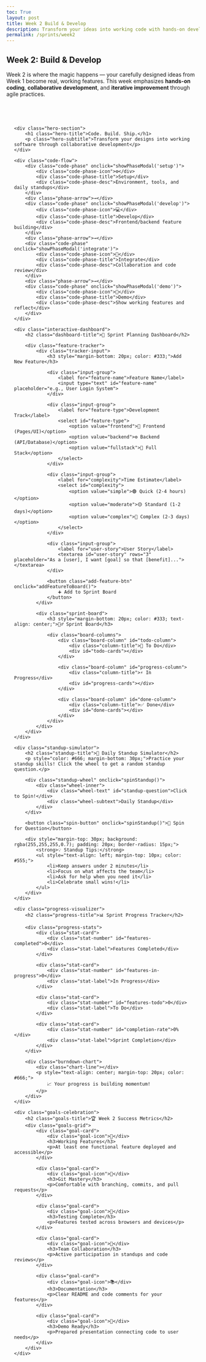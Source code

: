 ```yaml
---
toc: True
layout: post
title: Week 2 Build & Develop
description: Transform your ideas into working code with hands-on development, collaborative standups, and iterative building. Bridge the gap between design and deployment.
permalink: /sprints/week2
---
```


<title>Week 2: Build & Develop Interactive Journey</title>

<style>
    .build-visualizer {
        font-family: -apple-system, BlinkMacSystemFont, 'Segoe UI', Roboto, sans-serif;
        max-width: 1200px;
        margin: 40px auto;
        padding: 20px;
        position: relative;
    }

    .hero-section {
        text-align: center;
        padding: 60px 20px;
        background: linear-gradient(135deg, #667eea 0%, #764ba2 100%);
        border-radius: 20px;
        margin-bottom: 40px;
        color: white;
        position: relative;
        overflow: hidden;
    }

    .hero-section::before {
        content: '';
        position: absolute;
        top: 0;
        left: 0;
        width: 100%;
        height: 100%;
        background: repeating-linear-gradient(
            45deg,
            transparent,
            transparent 10px,
            rgba(255,255,255,0.02) 10px,
            rgba(255,255,255,0.02) 20px
        );
        animation: buildPattern 15s linear infinite;
    }

    @keyframes buildPattern {
        0% { transform: translateX(-20px) translateY(-20px); }
        100% { transform: translateX(20px) translateY(20px); }
    }

    .hero-title {
        font-size: 3.5em;
        font-weight: 800;
        margin-bottom: 20px;
        background: linear-gradient(45deg, #ff6b6b, #4ecdc4, #45b7d1, #96ceb4);
        background-size: 300% 300%;
        -webkit-background-clip: text;
        -webkit-text-fill-color: transparent;
        background-clip: text;
        animation: gradientShift 4s ease infinite;
        position: relative;
        z-index: 2;
    }

    @keyframes gradientShift {
        0%, 100% { background-position: 0% 50%; }
        25% { background-position: 100% 50%; }
        50% { background-position: 50% 100%; }
        75% { background-position: 50% 0%; }
    }

    .hero-subtitle {
        font-size: 1.3em;
        opacity: 0.9;
        position: relative;
        z-index: 2;
        color: white;
    }

    .code-flow {
        display: flex;
        justify-content: space-between;
        align-items: center;
        margin: 60px 0;
        padding: 40px;
        background: linear-gradient(135deg, rgba(255,255,255,0.1), rgba(255,255,255,0.05));
        border-radius: 20px;
        backdrop-filter: blur(10px);
        border: 1px solid rgba(255,255,255,0.1);
        position: relative;
        overflow: hidden;
    }

    .code-phase {
        flex: 1;
        text-align: center;
        padding: 20px;
        position: relative;
        cursor: pointer;
        transition: all 0.3s ease;
        border-radius: 15px;
        margin: 0 10px;
    }

    .code-phase:hover {
        background: rgba(255,255,255,0.1);
        transform: translateY(-5px);
        box-shadow: 0 10px 30px rgba(0,0,0,0.1);
    }

    .code-phase-icon {
        width: 80px;
        height: 80px;
        margin: 0 auto 15px;
        background: linear-gradient(135deg, #ff6b6b, #4ecdc4);
        border-radius: 50%;
        display: flex;
        align-items: center;
        justify-content: center;
        font-size: 2em;
        color: white;
        transition: all 0.3s ease;
        position: relative;
        overflow: hidden;
    }

    .code-phase-icon::before {
        content: '';
        position: absolute;
        top: -50%;
        left: -50%;
        width: 200%;
        height: 200%;
        background: linear-gradient(45deg, transparent, rgba(255,255,255,0.2), transparent);
        transform: rotate(-45deg);
        transition: all 0.6s ease;
        opacity: 0;
    }

    .code-phase:hover .code-phase-icon::before {
        opacity: 1;
        animation: shimmer 1.5s ease;
    }

    @keyframes shimmer {
        0% { transform: translateX(-100%) translateY(-100%) rotate(-45deg); }
        100% { transform: translateX(100%) translateY(100%) rotate(-45deg); }
    }

    .code-phase-title {
        font-size: 1.2em;
        font-weight: bold;
        margin-bottom: 10px;
        color: #333 !important;
    }

    .code-phase-desc {
        font-size: 0.9em;
        color: #666 !important;
        line-height: 1.4;
    }

    .phase-arrow {
        color: #667eea;
        font-size: 2em;
        flex-shrink: 0;
        animation: pulse 2s ease infinite;
    }

    @keyframes pulse {
        0%, 100% { transform: scale(1); opacity: 0.7; }
        50% { transform: scale(1.1); opacity: 1; }
    }

    .interactive-dashboard {
        background: linear-gradient(135deg, rgba(255,255,255,0.95), rgba(255,255,255,0.85));
        border-radius: 20px;
        padding: 40px;
        margin: 60px 0;
        box-shadow: 0 20px 40px rgba(0,0,0,0.1);
        position: relative;
        overflow: hidden;
    }

    .interactive-dashboard::before {
        content: '';
        position: absolute;
        top: -2px;
        left: -2px;
        right: -2px;
        bottom: -2px;
        background: linear-gradient(45deg, #ff6b6b, #4ecdc4, #45b7d1, #96ceb4);
        border-radius: 22px;
        z-index: -1;
        animation: borderGlow 3s ease infinite;
    }

    @keyframes borderGlow {
        0%, 100% { opacity: 0.3; }
        50% { opacity: 0.7; }
    }

    .dashboard-title {
        font-size: 2.2em;
        font-weight: bold;
        margin-bottom: 30px;
        color: #333;
        text-align: center;
        background: linear-gradient(135deg, #667eea, #764ba2);
        -webkit-background-clip: text;
        -webkit-text-fill-color: transparent;
        background-clip: text;
    }

    .feature-tracker {
        display: grid;
        grid-template-columns: 1fr 1fr;
        gap: 40px;
        margin-bottom: 40px;
    }

    .tracker-input {
        background: rgba(102, 126, 234, 0.05);
        border-radius: 15px;
        padding: 30px;
        border: 2px solid transparent;
        transition: all 0.3s ease;
    }

    .tracker-input:hover {
        border-color: rgba(102, 126, 234, 0.2);
        transform: translateY(-2px);
    }

    .input-group {
        margin-bottom: 20px;
    }

    .input-group label {
        display: block;
        margin-bottom: 8px;
        font-weight: 600;
        color: #333 !important;
        font-size: 1.1em;
    }

    .input-group input,
    .input-group select,
    .input-group textarea {
        width: 100%;
        padding: 12px 16px;
        border: 2px solid #e1e8ed;
        border-radius: 10px;
        font-size: 1em;
        transition: all 0.3s ease;
        background: white;
    }

    .input-group input:focus,
    .input-group select:focus,
    .input-group textarea:focus {
        outline: none;
        border-color: #667eea;
        box-shadow: 0 0 20px rgba(102, 126, 234, 0.1);
    }

    .add-feature-btn {
        background: linear-gradient(135deg, #667eea, #764ba2);
        color: white;
        padding: 15px 30px;
        border: none;
        border-radius: 50px;
        font-size: 1.1em;
        font-weight: 600;
        cursor: pointer;
        transition: all 0.3s ease;
        position: relative;
        overflow: hidden;
    }

    .add-feature-btn::before {
        content: '';
        position: absolute;
        top: 0;
        left: -100%;
        width: 100%;
        height: 100%;
        background: linear-gradient(90deg, transparent, rgba(255,255,255,0.2), transparent);
        transition: left 0.5s;
    }

    .add-feature-btn:hover::before {
        left: 100%;
    }

    .add-feature-btn:hover {
        transform: translateY(-2px);
        box-shadow: 0 10px 30px rgba(102, 126, 234, 0.3);
    }

    .sprint-board {
        background: white;
        border-radius: 15px;
        padding: 30px;
        min-height: 400px;
    }

    .sprint-board .board-columns {
        display: flex;
        flex-direction: column;
        gap: 20px;
        margin-top: 20px;
    }

    .sprint-board .board-column {
        background: rgba(0,0,0,0.02);
        border-radius: 10px;
        padding: 20px;
        min-height: 150px;
        width: 100%;
        border: 2px dashed rgba(102, 126, 234, 0.2);
        transition: all 0.3s ease;
    }

    .board-column:hover {
        border-color: rgba(102, 126, 234, 0.4);
        background: rgba(102, 126, 234, 0.02);
    }

    .column-title {
        font-weight: bold;
        color: #333 !important;
        margin-bottom: 15px;
        text-align: center;
        font-size: 1.1em;
    }

    .feature-card {
        background: white;
        border-radius: 10px;
        padding: 15px;
        margin-bottom: 10px;
        box-shadow: 0 5px 15px rgba(0,0,0,0.1);
        border-left: 4px solid;
        cursor: grab;
        transition: all 0.3s ease;
        position: relative;
    }

    .feature-card:hover {
        transform: translateY(-2px);
        box-shadow: 0 10px 25px rgba(0,0,0,0.15);
    }

    .feature-card.simple {
        border-left-color: #28a745;
    }

    .feature-card.moderate {
        border-left-color: #ffc107;
    }

    .feature-card.complex {
        border-left-color: #dc3545;
    }

    .feature-name {
        font-weight: 600;
        margin-bottom: 5px;
        color: #333 !important;
    }

    .feature-meta {
        font-size: 0.85em;
        color: #666 !important;
        display: flex;
        justify-content: space-between;
        align-items: center;
    }

    .complexity-badge {
        padding: 3px 8px;
        border-radius: 12px;
        color: white !important;
        font-size: 0.75em;
        font-weight: 600;
    }

    .complexity-badge.simple {
        background-color: #28a745;
        color: white !important;
    }

    .complexity-badge.moderate {
        background-color: #ffc107;
        color: white !important;
    }

    .complexity-badge.complex {
        background-color: #dc3545;
        color: white !important;
    }

    .standup-simulator {
        background: linear-gradient(135deg, rgba(255, 107, 107, 0.1), rgba(78, 205, 196, 0.1));
        border-radius: 20px;
        padding: 40px;
        margin: 60px 0;
        text-align: center;
    }

    .standup-title {
        font-size: 2.2em;
        font-weight: bold;
        margin-bottom: 30px;
        color: #333 !important;
        background: linear-gradient(135deg, #ff6b6b, #4ecdc4);
        -webkit-background-clip: text;
        -webkit-text-fill-color: transparent;
        background-clip: text;
    }

    .standup-wheel {
        width: 300px;
        height: 300px;
        margin: 0 auto 40px;
        position: relative;
        border-radius: 50%;
        background: conic-gradient(from 0deg, #ff6b6b, #4ecdc4, #45b7d1, #96ceb4, #ff6b6b);
        display: flex;
        align-items: center;
        justify-content: center;
        cursor: pointer;
        transition: all 0.3s ease;
    }

    .standup-wheel:hover {
        transform: scale(1.05);
        box-shadow: 0 20px 40px rgba(0,0,0,0.2);
    }

    .wheel-inner {
        width: 200px;
        height: 200px;
        background: white;
        border-radius: 50%;
        display: flex;
        align-items: center;
        justify-content: center;
        flex-direction: column;
        box-shadow: 0 10px 30px rgba(0,0,0,0.1);
    }

    .wheel-text {
        font-size: 1.2em;
        font-weight: bold;
        color: #333 !important;
        margin-bottom: 10px;
    }

    .wheel-subtext {
        font-size: 0.9em;
        color: #666 !important;
    }

    .spin-button {
        background: linear-gradient(135deg, #ff6b6b, #4ecdc4);
        color: white;
        padding: 15px 30px;
        border: none;
        border-radius: 50px;
        font-size: 1.1em;
        font-weight: 600;
        cursor: pointer;
        transition: all 0.3s ease;
        margin: 20px;
    }

    .spin-button:hover {
        transform: translateY(-2px);
        box-shadow: 0 10px 30px rgba(255, 107, 107, 0.3);
    }

    .progress-visualizer {
        background: white;
        border-radius: 20px;
        padding: 40px;
        margin: 60px 0;
        box-shadow: 0 20px 40px rgba(0,0,0,0.1);
    }

    .progress-title {
        font-size: 2.2em;
        font-weight: bold;
        margin-bottom: 30px;
        color: #333 !important;
        text-align: center;
        background: linear-gradient(135deg, #45b7d1, #96ceb4);
        -webkit-background-clip: text;
        -webkit-text-fill-color: transparent;
        background-clip: text;
    }

    .progress-stats {
        display: grid;
        grid-template-columns: repeat(auto-fit, minmax(200px, 1fr));
        gap: 30px;
        margin-bottom: 40px;
    }

    .stat-card {
        text-align: center;
        padding: 30px;
        border-radius: 15px;
        background: linear-gradient(135deg, rgba(69, 183, 209, 0.1), rgba(150, 206, 180, 0.1));
        transition: all 0.3s ease;
    }

    .stat-card:hover {
        transform: translateY(-5px);
        box-shadow: 0 15px 35px rgba(69, 183, 209, 0.2);
    }

    .stat-number {
        font-size: 3em;
        font-weight: bold;
        margin-bottom: 10px;
        background: linear-gradient(135deg, #45b7d1, #96ceb4);
        -webkit-background-clip: text;
        -webkit-text-fill-color: transparent;
        background-clip: text;
    }

    .stat-label {
        font-size: 1.1em;
        color: #555 !important;
        font-weight: 600;
    }

    .burndown-chart {
        height: 300px;
        background: rgba(69, 183, 209, 0.05);
        border-radius: 15px;
        padding: 20px;
        position: relative;
        overflow: hidden;
    }

    .chart-line {
        position: absolute;
        bottom: 20px;
        left: 20px;
        right: 20px;
        height: 3px;
        background: linear-gradient(90deg, #ff6b6b, #4ecdc4, #45b7d1, #96ceb4);
        border-radius: 2px;
        animation: chartGrow 2s ease-out;
    }

    @keyframes chartGrow {
        from { width: 0; }
        to { width: calc(100% - 40px); }
    }

    .goals-celebration {
        background: linear-gradient(135deg, rgba(76, 175, 80, 0.1), rgba(139, 195, 74, 0.1));
        border-radius: 20px;
        padding: 40px;
        margin: 60px 0;
        text-align: center;
        position: relative;
        overflow: hidden;
    }

    .goals-celebration::before {
        content: '🎉';
        position: absolute;
        font-size: 100px;
        opacity: 0.1;
        top: 20px;
        right: 20px;
        animation: bounce 2s ease infinite;
    }

    @keyframes bounce {
        0%, 100% { transform: translateY(0); }
        50% { transform: translateY(-20px); }
    }

    .goals-title {
        font-size: 2.5em;
        font-weight: bold;
        margin-bottom: 30px;
        color: #2E7D32 !important;
    }

    .goals-grid {
        display: grid;
        grid-template-columns: repeat(auto-fit, minmax(280px, 1fr));
        gap: 25px;
    }

    .goal-card {
        background: white;
        padding: 30px;
        border-radius: 15px;
        box-shadow: 0 15px 35px rgba(0,0,0,0.1);
        transition: all 0.3s ease;
        position: relative;
        overflow: hidden;
        border-top: 4px solid #4CAF50;
    }

    .goal-card::before {
        content: '';
        position: absolute;
        top: 0;
        left: 0;
        width: 100%;
        height: 100%;
        background: linear-gradient(135deg, rgba(76, 175, 80, 0.05), rgba(139, 195, 74, 0.05));
        opacity: 0;
        transition: opacity 0.3s ease;
    }

    .goal-card:hover::before {
        opacity: 1;
    }

    .goal-card:hover {
        transform: translateY(-8px);
        box-shadow: 0 25px 50px rgba(0,0,0,0.15);
    }

    .goal-icon {
        font-size: 3em;
        margin-bottom: 15px;
    }

    .goal-card h3 {
        color: #2E7D32 !important;
        margin-bottom: 15px;
        font-size: 1.3em;
    }

    .goal-card p {
        color: #555 !important;
        line-height: 1.6;
    }

    .modal {
        display: none;
        position: fixed;
        top: 0;
        left: 0;
        width: 100%;
        height: 100%;
        background: rgba(0,0,0,0.8);
        z-index: 1000;
        backdrop-filter: blur(5px);
    }

    .modal-content {
        position: absolute;
        top: 50%;
        left: 50%;
        transform: translate(-50%, -50%);
        background: white;
        padding: 40px;
        border-radius: 20px;
        max-width: 700px;
        max-height: 80vh;
        overflow-y: auto;
        box-shadow: 0 30px 60px rgba(0,0,0,0.3);
    }

    .modal-content h1,
    .modal-content h2,
    .modal-content h3 {
        color: #333 !important;
    }

    .modal-content p,
    .modal-content li {
        color: #555 !important;
    }

    .modal-content strong {
        color: #333 !important;
    }

    .modal-close {
        position: absolute;
        top: 15px;
        right: 20px;
        font-size: 2em;
        cursor: pointer;
        color: #999;
        transition: color 0.3s ease;
    }

    .modal-close:hover {
        color: #333 !important;
    }

    /* Additional specific overrides for site theme conflicts */
    .build-visualizer * {
        color: inherit;
    }

    .build-visualizer h3 {
        color: #333 !important;
    }

    .build-visualizer p {
        color: #666 !important;
    }

    .build-visualizer ul li {
        color: #555 !important;
    }

    /* Ensure standup tips are visible */
    .standup-simulator ul li {
        color: #555 !important;
    }

    .standup-simulator p {
        color: #666 !important;
    }

    /* Fix any remaining text visibility issues */
    .interactive-dashboard h3 {
        color: #333 !important;
    }

    .feature-meta span {
        color: #666 !important;
    }

    /* Ensure chart text is visible */
    .burndown-chart p {
        color: #666 !important;
    }

    @media (max-width: 768px) {
        .code-flow {
            flex-direction: column;
            gap: 20px;
        }
        
        .phase-arrow {
            transform: rotate(90deg);
            margin: 10px 0;
        }
        
        .feature-tracker {
            grid-template-columns: 1fr;
        }
        
        .sprint-board .board-columns {
            flex-direction: column;
        }

        .standup-wheel {
            width: 250px;
            height: 250px;
        }

        .wheel-inner {
            width: 170px;
            height: 170px;
        }

        .progress-stats {
            grid-template-columns: 1fr;
        }

        .modal-content {
            margin: 20px;
            max-width: calc(100% - 40px);
            padding: 30px 20px;
        }

        .hero-title {
            font-size: 2.5em;
        }
    }
</style>

## Week 2: Build & Develop

Week 2 is where the magic happens — your carefully designed ideas from Week 1 become real, working features. This week emphasizes **hands-on coding**, **collaborative development**, and **iterative improvement** through agile practices.

<div class="build-visualizer">
    
    <div class="hero-section">
        <h1 class="hero-title">Code. Build. Ship.</h1>
        <p class="hero-subtitle">Transform your designs into working software through collaborative development</p>
    </div>

    <div class="code-flow">
        <div class="code-phase" onclick="showPhaseModal('setup')">
            <div class="code-phase-icon">⚙️</div>
            <div class="code-phase-title">Setup</div>
            <div class="code-phase-desc">Environment, tools, and daily standups</div>
        </div>
        <div class="phase-arrow">→</div>
        <div class="code-phase" onclick="showPhaseModal('develop')">
            <div class="code-phase-icon">💻</div>
            <div class="code-phase-title">Develop</div>
            <div class="code-phase-desc">Frontend/backend feature building</div>
        </div>
        <div class="phase-arrow">→</div>
        <div class="code-phase" onclick="showPhaseModal('integrate')">
            <div class="code-phase-icon">🔗</div>
            <div class="code-phase-title">Integrate</div>
            <div class="code-phase-desc">Collaboration and code review</div>
        </div>
        <div class="phase-arrow">→</div>
        <div class="code-phase" onclick="showPhaseModal('demo')">
            <div class="code-phase-icon">🚀</div>
            <div class="code-phase-title">Demo</div>
            <div class="code-phase-desc">Show working features and reflect</div>
        </div>
    </div>

    <div class="interactive-dashboard">
        <h2 class="dashboard-title">🎯 Sprint Planning Dashboard</h2>
        
        <div class="feature-tracker">
            <div class="tracker-input">
                <h3 style="margin-bottom: 20px; color: #333;">Add New Feature</h3>
                
                <div class="input-group">
                    <label for="feature-name">Feature Name</label>
                    <input type="text" id="feature-name" placeholder="e.g., User Login System">
                </div>

                <div class="input-group">
                    <label for="feature-type">Development Track</label>
                    <select id="feature-type">
                        <option value="frontend">🎨 Frontend (Pages/UI)</option>
                        <option value="backend">⚙️ Backend (API/Database)</option>
                        <option value="fullstack">🔄 Full Stack</option>
                    </select>
                </div>

                <div class="input-group">
                    <label for="complexity">Time Estimate</label>
                    <select id="complexity">
                        <option value="simple">🟢 Quick (2-4 hours)</option>
                        <option value="moderate">🟡 Standard (1-2 days)</option>
                        <option value="complex">🔴 Complex (2-3 days)</option>
                    </select>
                </div>

                <div class="input-group">
                    <label for="user-story">User Story</label>
                    <textarea id="user-story" rows="3" placeholder="As a [user], I want [goal] so that [benefit]..."></textarea>
                </div>

                <button class="add-feature-btn" onclick="addFeatureToBoard()">
                    ➕ Add to Sprint Board
                </button>
            </div>

            <div class="sprint-board">
                <h3 style="margin-bottom: 20px; color: #333; text-align: center;">🏃‍♂️ Sprint Board</h3>
                
                <div class="board-columns">
                    <div class="board-column" id="todo-column">
                        <div class="column-title">📝 To Do</div>
                        <div id="todo-cards"></div>
                    </div>
                    
                    <div class="board-column" id="progress-column">
                        <div class="column-title">⚡ In Progress</div>
                        <div id="progress-cards"></div>
                    </div>
                    
                    <div class="board-column" id="done-column">
                        <div class="column-title">✅ Done</div>
                        <div id="done-cards"></div>
                    </div>
                </div>
            </div>
        </div>
    </div>

    <div class="standup-simulator">
        <h2 class="standup-title">🎪 Daily Standup Simulator</h2>
        <p style="color: #666; margin-bottom: 30px;">Practice your standup skills! Click the wheel to get a random standup question.</p>
        
        <div class="standup-wheel" onclick="spinStandup()">
            <div class="wheel-inner">
                <div class="wheel-text" id="standup-question">Click to Spin!</div>
                <div class="wheel-subtext">Daily Standup</div>
            </div>
        </div>
        
        <button class="spin-button" onclick="spinStandup()">🎲 Spin for Question</button>
        
        <div style="margin-top: 30px; background: rgba(255,255,255,0.7); padding: 20px; border-radius: 15px;">
            <strong>💡 Standup Tips:</strong>
            <ul style="text-align: left; margin-top: 10px; color: #555;">
                <li>Keep answers under 2 minutes</li>
                <li>Focus on what affects the team</li>
                <li>Ask for help when you need it</li>
                <li>Celebrate small wins!</li>
            </ul>
        </div>
    </div>

    <div class="progress-visualizer">
        <h2 class="progress-title">📊 Sprint Progress Tracker</h2>
        
        <div class="progress-stats">
            <div class="stat-card">
                <div class="stat-number" id="features-completed">0</div>
                <div class="stat-label">Features Completed</div>
            </div>
            
            <div class="stat-card">
                <div class="stat-number" id="features-in-progress">0</div>
                <div class="stat-label">In Progress</div>
            </div>
            
            <div class="stat-card">
                <div class="stat-number" id="features-todo">0</div>
                <div class="stat-label">To Do</div>
            </div>
            
            <div class="stat-card">
                <div class="stat-number" id="completion-rate">0%</div>
                <div class="stat-label">Sprint Completion</div>
            </div>
        </div>
        
        <div class="burndown-chart">
            <div class="chart-line"></div>
            <p style="text-align: center; margin-top: 20px; color: #666;">
                📈 Your progress is building momentum!
            </p>
        </div>
    </div>

    <div class="goals-celebration">
        <h2 class="goals-title">🏆 Week 2 Success Metrics</h2>
        <div class="goals-grid">
            <div class="goal-card">
                <div class="goal-icon">🚀</div>
                <h3>Working Features</h3>
                <p>At least one functional feature deployed and accessible</p>
            </div>
            
            <div class="goal-card">
                <div class="goal-icon">🔄</div>
                <h3>Git Mastery</h3>
                <p>Comfortable with branching, commits, and pull requests</p>
            </div>
            
            <div class="goal-card">
                <div class="goal-icon">🧪</div>
                <h3>Testing Complete</h3>
                <p>Features tested across browsers and devices</p>
            </div>
            
            <div class="goal-card">
                <div class="goal-icon">👥</div>
                <h3>Team Collaboration</h3>
                <p>Active participation in standups and code reviews</p>
            </div>
            
            <div class="goal-card">
                <div class="goal-icon">📚</div>
                <h3>Documentation</h3>
                <p>Clear README and code comments for your features</p>
            </div>
            
            <div class="goal-card">
                <div class="goal-icon">🎯</div>
                <h3>Demo Ready</h3>
                <p>Prepared presentation connecting code to user needs</p>
            </div>
        </div>
    </div>
</div>

<!-- Modal for detailed information -->
<div class="modal" id="phaseModal">
    <div class="modal-content">
        <span class="modal-close" onclick="closeModal()">&times;</span>
        <div id="modalContent"></div>
    </div>
</div>

<script>
    let features = [];
    let standupQuestions = [
        "What did you accomplish yesterday?",
        "What will you work on today?",
        "What blockers are in your way?",
        "How can the team help you?",
        "What did you learn from yesterday's work?",
        "Are you on track with your sprint goals?",
        "Do you need to pair program with anyone?",
        "What's your biggest challenge right now?",
        "How does your work connect to our user stories?",
        "What would you do differently next time?"
    ];

    const phaseContent = {
        setup: {
            title: "⚙️ Development Setup",
            content: `
                <h2>Getting Your Environment Ready</h2>
                <p>Start strong with proper setup and daily rituals that keep your team aligned.</p>
                
                <h3>🛠️ Essential Tools:</h3>
                <ul>
                    <li><strong>GitHub:</strong> Repository setup, branching, and collaboration</li>
                    <li><strong>VS Code:</strong> Your primary development environment</li>
                    <li><strong>Local Server:</strong> Test changes immediately as you code</li>
                    <li><strong>Browser DevTools:</strong> Debug and optimize in real-time</li>
                </ul>
                
                <h3>📅 Daily Standup Structure:</h3>
                <ul>
                    <li><strong>Yesterday:</strong> What did I complete?</li>
                    <li><strong>Today:</strong> What will I work on?</li>
                    <li><strong>Blockers:</strong> What's stopping my progress?</li>
                    <li><strong>Help Needed:</strong> How can the team support me?</li>
                </ul>
                
                <h3>🎯 Quick Start Checklist:</h3>
                <ul>
                    <li>✅ Clone/update your GitHub repository</li>
                    <li>✅ Install necessary dependencies</li>
                    <li>✅ Test local development server</li>
                    <li>✅ Create your first feature branch</li>
                    <li>✅ Set up communication channels</li>
                </ul>
            `
        },
        develop: {
            title: "💻 Feature Development",
            content: `
                <h2>Building Your Vision</h2>
                <p>Transform your Week 1 designs into working code through focused development tracks.</p>
                
                <h3>🎨 Frontend Development Track:</h3>
                <ul>
                    <li><strong>GitHub Pages:</strong> Static site components and layouts</li>
                    <li><strong>User Interface:</strong> Interactive elements and responsive design</li>
                    <li><strong>JavaScript:</strong> Dynamic behavior and user interactions</li>
                    <li><strong>Styling:</strong> CSS animations and modern design patterns</li>
                </ul>
                
                <h3>⚙️ Backend Development Track:</h3>
                <ul>
                    <li><strong>API Endpoints:</strong> RESTful services for data operations</li>
                    <li><strong>Database Design:</strong> Data models and relationships</li>
                    <li><strong>Authentication:</strong> User management and security</li>
                    <li><strong>Integration:</strong> Connecting services and external APIs</li>
                </ul>
                
                <h3>🧪 Testing Best Practices:</h3>
                <ul>
                    <li><strong>Cross-browser:</strong> Chrome, Firefox, Safari compatibility</li>
                    <li><strong>Mobile-first:</strong> Responsive design testing</li>
                    <li><strong>API Testing:</strong> Postman or curl for backend validation</li>
                    <li><strong>Edge Cases:</strong> Error handling and unusual inputs</li>
                </ul>
                
                <h3>💡 Development Tips:</h3>
                <ul>
                    <li>Start with the simplest version that works</li>
                    <li>Commit early and often with clear messages</li>
                    <li>Test your changes before pushing to GitHub</li>
                    <li>Ask for help when stuck for more than 30 minutes</li>
                </ul>
            `
        },
        integrate: {
            title: "🔗 Integration & Collaboration",
            content: `
                <h2>Bringing It All Together</h2>
                <p>Learn professional development workflows through code reviews, integration, and team collaboration.</p>
                
                <h3>🌿 Git Workflow Mastery:</h3>
                <ul>
                    <li><strong>Feature Branches:</strong> git checkout -b feature/your-feature-name</li>
                    <li><strong>Focused Commits:</strong> Small, logical changes with descriptive messages</li>
                    <li><strong>Pull Requests:</strong> Share work for team review and feedback</li>
                    <li><strong>Code Reviews:</strong> Give and receive constructive technical feedback</li>
                </ul>
                
                <h3>🤝 Cross-Team Standup:</h3>
                <ul>
                    <li><strong>Share Progress:</strong> Demo working features to other teams</li>
                    <li><strong>Problem Solving:</strong> Collaborate on technical challenges</li>
                    <li><strong>Knowledge Sharing:</strong> Exchange solutions and best practices</li>
                    <li><strong>Resource Sharing:</strong> Identify opportunities for code reuse</li>
                </ul>
                
                <h3>⚠️ Common Integration Challenges:</h3>
                <ul>
                    <li><strong>Merge Conflicts:</strong> Practice resolving code conflicts safely</li>
                    <li><strong>API Synchronization:</strong> Keep frontend and backend aligned</li>
                    <li><strong>Environment Issues:</strong> Ensure consistency across development setups</li>
                    <li><strong>Dependency Management:</strong> Coordinate package versions and updates</li>
                </ul>
                
                <h3>🔄 Integration Best Practices:</h3>
                <ul>
                    <li>Pull from main branch before starting new work</li>
                    <li>Test your changes in multiple environments</li>
                    <li>Write clear pull request descriptions</li>
                    <li>Respond promptly to code review feedback</li>
                </ul>
            `
        },
        demo: {
            title: "🚀 Demo & Retrospective",
            content: `
                <h2>Showcase Your Progress</h2>
                <p>Present your working features and reflect on the development process to improve future sprints.</p>
                
                <h3>🎥 Demo Preparation:</h3>
                <ul>
                    <li><strong>Live Demo:</strong> Show actual working features, not just code</li>
                    <li><strong>User Story Connection:</strong> Link features back to Week 1 research</li>
                    <li><strong>Technical Explanation:</strong> Briefly explain your implementation approach</li>
                    <li><strong>Future Vision:</strong> Share what you'd build or improve next</li>
                </ul>
                
                <h3>🎯 Demo Structure (5-7 minutes):</h3>
                <ul>
                    <li><strong>1 min:</strong> Quick recap of the problem you're solving</li>
                    <li><strong>3-4 min:</strong> Live demonstration of working features</li>
                    <li><strong>1 min:</strong> Technical highlights and challenges overcome</li>
                    <li><strong>1 min:</strong> Next steps and lessons learned</li>
                </ul>
                
                <h3>🔄 Retrospective Questions:</h3>
                <ul>
                    <li><strong>What Worked:</strong> Which practices helped you move fast?</li>
                    <li><strong>What Didn't:</strong> Where did you get stuck and why?</li>
                    <li><strong>What's Missing:</strong> What skills or tools do you need?</li>
                    <li><strong>What's Next:</strong> How will you improve in Week 3?</li>
                </ul>
                
                <h3>📝 Documentation Checklist:</h3>
                <ul>
                    <li>✅ Clear README with setup instructions</li>
                    <li>✅ Code comments explaining complex logic</li>
                    <li>✅ Screenshots or videos of working features</li>
                    <li>✅ Known issues and planned improvements</li>
                </ul>
                
                <h3>🎉 Celebration & Learning:</h3>
                <p>Remember: Every line of code written, every bug fixed, and every feature shipped is progress toward mastery. Celebrate your wins, learn from challenges, and get excited about what you'll build in Week 3!</p>
            `
        }
    };

    function addFeatureToBoard() {
        const name = document.getElementById('feature-name').value;
        const type = document.getElementById('feature-type').value;
        const complexity = document.getElementById('complexity').value;
        const userStory = document.getElementById('user-story').value;
        
        if (name.trim()) {
            const feature = {
                id: Date.now(),
                name: name,
                type: type,
                complexity: complexity,
                userStory: userStory,
                status: 'todo'
            };
            
            features.push(feature);
            updateSprintBoard();
            updateStats();
            clearForm();
            
            // Add some visual feedback
            const btn = document.querySelector('.add-feature-btn');
            btn.innerHTML = '✅ Added!';
            btn.style.background = '#28a745';
            setTimeout(() => {
                btn.innerHTML = '➕ Add to Sprint Board';
                btn.style.background = 'linear-gradient(135deg, #667eea, #764ba2)';
            }, 1500);
        } else {
            alert('Please enter a feature name!');
        }
    }

    function updateSprintBoard() {
        const todoCards = document.getElementById('todo-cards');
        const progressCards = document.getElementById('progress-cards');
        const doneCards = document.getElementById('done-cards');
        
        todoCards.innerHTML = '';
        progressCards.innerHTML = '';
        doneCards.innerHTML = '';
        
        features.forEach(feature => {
            const card = createFeatureCard(feature);
            
            switch(feature.status) {
                case 'todo':
                    todoCards.appendChild(card);
                    break;
                case 'progress':
                    progressCards.appendChild(card);
                    break;
                case 'done':
                    doneCards.appendChild(card);
                    break;
            }
        });
    }

    function createFeatureCard(feature) {
        const card = document.createElement('div');
        card.className = `feature-card ${feature.complexity}`;
        card.onclick = () => moveFeature(feature.id);
        
        const typeEmoji = {
            'frontend': '🎨',
            'backend': '⚙️',
            'fullstack': '🔄'
        };
        
        card.innerHTML = `
            <div class="feature-name">${typeEmoji[feature.type]} ${feature.name}</div>
            <div class="feature-meta">
                <span class="complexity-badge ${feature.complexity}">
                    ${feature.complexity}
                </span>
                <span style="font-size: 0.8em;">Click to move →</span>
            </div>
        `;
        
        return card;
    }

    function moveFeature(featureId) {
        const feature = features.find(f => f.id === featureId);
        if (!feature) return;
        
        const statusFlow = ['todo', 'progress', 'done'];
        const currentIndex = statusFlow.indexOf(feature.status);
        const nextIndex = (currentIndex + 1) % statusFlow.length;
        
        feature.status = statusFlow[nextIndex];
        
        updateSprintBoard();
        updateStats();
        
        // Add celebration for completed features
        if (feature.status === 'done') {
            showCelebration();
        }
    }

    function updateStats() {
        const todoCount = features.filter(f => f.status === 'todo').length;
        const progressCount = features.filter(f => f.status === 'progress').length;
        const doneCount = features.filter(f => f.status === 'done').length;
        const totalCount = features.length;
        const completionRate = totalCount > 0 ? Math.round((doneCount / totalCount) * 100) : 0;
        
        document.getElementById('features-todo').textContent = todoCount;
        document.getElementById('features-in-progress').textContent = progressCount;
        document.getElementById('features-completed').textContent = doneCount;
        document.getElementById('completion-rate').textContent = completionRate + '%';
    }

    function showCelebration() {
        const celebration = document.createElement('div');
        celebration.innerHTML = '🎉';
        celebration.style.cssText = `
            position: fixed;
            top: 20px;
            right: 20px;
            font-size: 3em;
            z-index: 2000;
            animation: bounce 1s ease-in-out 3;
        `;
        document.body.appendChild(celebration);
        setTimeout(() => celebration.remove(), 3000);
    }

    function clearForm() {
        document.getElementById('feature-name').value = '';
        document.getElementById('feature-type').value = 'frontend';
        document.getElementById('complexity').value = 'simple';
        document.getElementById('user-story').value = '';
    }

    function spinStandup() {
        const wheel = document.querySelector('.standup-wheel');
        const questionText = document.getElementById('standup-question');
        
        // Add spinning animation
        wheel.style.animation = 'none';
        setTimeout(() => {
            wheel.style.animation = 'spin 2s ease-out';
        }, 10);
        
        // Show random question after spin
        setTimeout(() => {
            const randomQuestion = standupQuestions[Math.floor(Math.random() * standupQuestions.length)];
            questionText.textContent = randomQuestion;
            questionText.style.fontSize = '1em';
            questionText.style.textAlign = 'center';
        }, 2000);
    }

    // Add spin animation
    const spinKeyframes = `
        @keyframes spin {
            0% { transform: scale(1.05) rotate(0deg); }
            100% { transform: scale(1.05) rotate(720deg); }
        }
    `;
    const style = document.createElement('style');
    style.textContent = spinKeyframes;
    document.head.appendChild(style);

    function showPhaseModal(phase) {
        const modal = document.getElementById('phaseModal');
        const modalContent = document.getElementById('modalContent');
        const content = phaseContent[phase];
        
        modalContent.innerHTML = `
            <h1>${content.title}</h1>
            ${content.content}
        `;
        
        modal.style.display = 'block';
        document.body.style.overflow = 'hidden';
    }

    function closeModal() {
        const modal = document.getElementById('phaseModal');
        modal.style.display = 'none';
        document.body.style.overflow = 'auto';
    }

    // Close modal when clicking outside
    window.onclick = function(event) {
        const modal = document.getElementById('phaseModal');
        if (event.target === modal) {
            closeModal();
        }
    }

    // Initialize the dashboard
    document.addEventListener('DOMContentLoaded', () => {
        updateStats();
        
        // Add some demo features to show how it works
        setTimeout(() => {
            if (features.length === 0) {
                // Add example features after 3 seconds if none added
                const exampleFeatures = [
                    { id: 1, name: "User Registration", type: "fullstack", complexity: "moderate", userStory: "As a new user, I want to create an account so that I can access personalized features", status: "todo" },
                    { id: 2, name: "Responsive Navigation", type: "frontend", complexity: "simple", userStory: "As a mobile user, I want easy navigation so that I can browse on any device", status: "progress" }
                ];
                
                // Uncomment the line below to show example features
                // features.push(...exampleFeatures);
                // updateSprintBoard();
                // updateStats();
            }
        }, 3000);
    });

    // Add keyboard shortcuts for better UX
    document.addEventListener('keydown', (e) => {
        if (e.key === 'Escape' && document.getElementById('phaseModal').style.display === 'block') {
            closeModal();
        }
    });
</script>